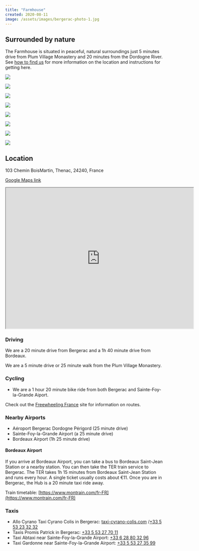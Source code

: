 ```yaml
---
title: "Farmhouse"
created: 2020-08-11
image: /assets/images/bergerac-photo-1.jpg
---
```


## Surrounded by nature

The Farmhouse is situated in peaceful, natural surroundings just 5 minutes drive from Plum Village Monastery and 20 minutes from the Dordogne River. See [how to find us](#location) for more information on the location and instructions for getting here.

![](/assets/images/20190618_152631.jpg)
    
![](/assets/images/img_20200825_205219-1.jpg)
    
![](/assets/images/qodutnz.jpg)
    
![](/assets/images/img_20200823_200544.jpg)
    
![](/assets/images/img_20200822_102408.jpg)
    
![](/assets/images/whatsapp-image-2020-08-19-at-14.40.11-1.jpg)
    
![](/assets/images/bergerac-photo-1-1-1024x768.jpg)
    
![](/assets/images/115811446_1215685965443545_7392111846893456331_n1.jpg)

## Location

103 Chemin BoisMartin, Thenac, 24240, France

[Google Maps link](https://maps.app.goo.gl/HtbgRNAjZhAZQDCBA)

<iframe src="https://www.google.com/maps/embed?pb=!1m18!1m12!1m3!1d3069.4585688343386!2d0.36973269999999997!3d44.75335030000001!2m3!1f0!2f0!3f0!3m2!1i1024!2i768!4f13.1!3m3!1m2!1s0x12aac1664a70ae3d%3A0x2eacdd4d31e48ddd!2s103%20Chem.%20de%20Boismartin%2C%2024240%20Th%C3%A9nac!5e1!3m2!1sen!2sfr!4v1718038769587!5m2!1sen!2sfr" width="600" height="450" allowfullscreen="" loading="lazy" referrerpolicy="no-referrer-when-downgrade"></iframe>

### Driving

We are a 20 minute drive from Bergerac and a 1h 40 minute drive from Bordeaux.

We are a 5 minute drive or 25 minute walk from the Plum Village Monastery.

### Cycling

- We are a 1 hour 20 minute bike ride from both Bergerac and Sainte-Foy-la-Grande Aiport.

Check out the [Freewheeling France](https://www.freewheelingfrance.com/where-to-go/?region=Aquitaine) site for information on routes.

### Nearby Airports

- Aéroport Bergerac Dordogne Périgord (25 minute drive)
- Sainte-Foy-la-Grande Airport (a 25 minute drive)
- Bordeaux Airport (1h 25 minute drive)

#### Bordeaux Airport

If you arrive at Bordeaux Airport, you can take a bus to Bordeaux Saint-Jean Station or a nearby station. You can then take the TER train service to Bergerac. The TER takes 1h 15 minutes from Bordeaux Saint-Jean Station and runs every hour. A single ticket usually costs about €11. Once you are in Bergerac, the Hub is a 20 minute taxi ride away.

Train timetable: [https://www.montrain.com/fr-FR](https://www.montrain.com/fr-FR)

### Taxis

- Allo Cyrano Taxi Cyrano Colis in Bergerac: [taxi-cyrano-colis.com](http://www.taxi-cyrano-colis.com/) /[+33 5 53 23 32 32](tel:+33%205%2053%2057%2037%2015)
- Taxis Promis Patrick in Bergerac: [+33 5 53 27 70 11](https://www.google.com/search?q=taxi%20bergerac%20airport&rlz=1C5CHFA_enGB716GB716&oq=taxi+bergerac+airport&aqs=chrome..69i57j0l4j69i60l3.3596j0j4&sourceid=chrome&ie=UTF-8&npsic=0&rflfq=1&rlha=0&rllag=44860310,491672,1003&tbm=lcl&rldimm=17689410602651950629&lqi=ChV0YXhpIGJlcmdlcmFjIGFpcnBvcnRaHQoEdGF4aSIVdGF4aSBiZXJnZXJhYyBhaXJwb3J0&ved=2ahUKEwi79YDl65HrAhU5RBUIHZFYB8wQvS4wAXoECAsQJA&rldoc=1&tbs=lrf:!1m4!1u2!2m2!2m1!1e1!2m1!1e2!3sIAE,lf:1,lf_ui:2&rlst=f#)
- Taxi Abtaxi near Sainte-Foy-la-Grande Airport: [+33 6 28 80 32 96](https://www.google.com/search?q=TAXI+ABTAXI%2C+73+Route+de+Bergerac%2C+24230+Lamothe-Montravel%2C+France&rlz=1C5CHFA_enGB716GB716&oq=TAXI+ABTAXI%2C+73+Route+de+Bergerac%2C+24230+Lamothe-Montravel%2C+France&aqs=chrome..69i57j69i60l3.343j0j7&sourceid=chrome&ie=UTF-8#)
- Taxi Gardonne near Sainte-Foy-la-Grande Airport: [+33 5 53 27 35 99](https://www.google.com/search?q=DANIEL+MEYNARD+-+%E2%80%94+Taxi+42%2C+Avenue+du+P%C3%A9rigord+24680+Gardonne&rlz=1C5CHFA_enGB716GB716&oq=DANIEL+MEYNARD+-+%E2%80%94+Taxi+42%2C+Avenue+du+P%C3%A9rigord+24680+Gardonne&aqs=chrome..69i57.257j0j4&sourceid=chrome&ie=UTF-8#)
